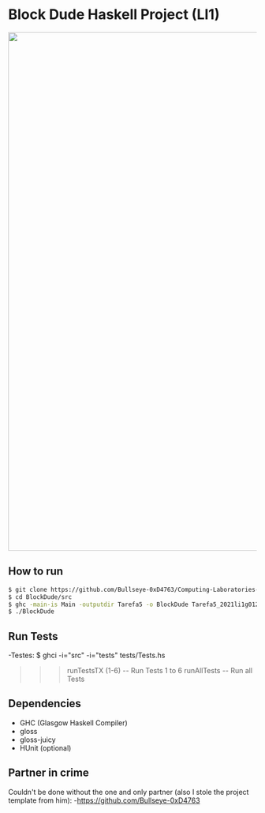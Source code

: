 # Block Dude Haskell Project (LI1)
<img align = "center" width = 1050px src = "https://raw.githubusercontent.com/DigoqueDigo/BlockDude/main/src/Resources1/Captura%20de%20ecr%C3%A3%20de%202022-03-05%2000-14-15.png"/>



## How to run

```bash
$ git clone https://github.com/Bullseye-0xD4763/Computing-Laboratories-I
$ cd BlockDude/src
$ ghc -main-is Main -outputdir Tarefa5 -o BlockDude Tarefa5_2021li1g012
$ ./BlockDude
```

## Run Tests


-Testes:
$ ghci -i="src" -i="tests" tests/Tests.hs
>>> runTestsTX (1-6) -- Run Tests 1 to 6
>>> runAllTests -- Run all Tests



## Dependencies

- GHC (Glasgow Haskell Compiler)
- gloss
- gloss-juicy
- HUnit (optional)

## Partner in crime

Couldn't be done without the one and only partner (also I stole the project template from him):
-https://github.com/Bullseye-0xD4763
